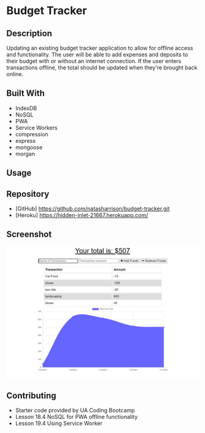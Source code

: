# Budget Tracker

## Description

Updating an existing budget tracker application to allow for offline access and functionality. The user will be able to add expenses and deposits to their budget with or without an internet connection. If the user enters transactions offline, the total should be updated when they're brought back online.

## Built With

- IndexDB
- NoSQL
- PWA
- Service Workers
- compression
- express
- mongoose
- morgan

## Usage

## Repository

- [GitHub] https://github.com/natasharrison/budget-tracker.git
- [Heroku] https://hidden-inlet-21667.herokuapp.com/

## Screenshot 

![screenshot](./public/assets/screenshot.JPG)

## Contributing

- Starter code provided by UA Coding Bootcamp
- Lesson 18.4 NoSQL for PWA offline functionality
- Lesson 19.4 Using Service Worker